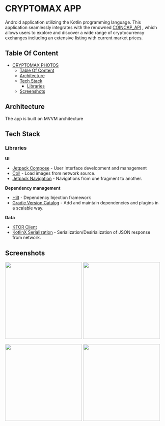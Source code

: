 # CRYPTOMAX APP
Android application utilizing the Kotlin programming language. This application seamlessly integrates with the renowned  [COINCAP_API](https://docs.coincap.io/) , which allows users to explore and discover a
wide range of cryptocurrency exchanges including an extensive listing with current market prices.

## Table Of Content

- [CRYPTOMAX PHOTOS](#cryptomax-photos)
    - [Table Of Content](#table-of-content)
    - [Architecture](#architecture)
    - [Tech Stack](#tech-stack)
        - [Libraries](#libraries)
    - [Screenshots](#screenshots)


## Architecture

The app is built on MVVM architecture

## Tech Stack

### Libraries

__UI__

- [Jetpack Compose](https://developer.android.com/jetpack/compose) - User Interface development and management
- [Coil](https://coil-kt.github.io/coil/) - Load images from network source.
- [Jetpack Navigation](https://developer.android.com/guide/navigation) - Navigations from one fragment to another.

__Dependency management__
  - [Hilt](https://dagger.dev/hilt/) - Dependency Injection framework
  - [Gradle Version Catalog](https://dagger.dev/hilt/) - Add and maintain dependencies and plugins in a scalable way.


__Data__

- [KTOR Client](https://ktor.io/docs/create-client.html)
- [KotlinX Serialization](https://github.com/Kotlin/kotlinx.serialization) - Serialization/Desirialization of JSON response from network.

## Screenshots

<img src= "https://github.com/Peter-cloud-web/CryptoMax/assets/57822783/40db3a36-e3e1-4cc0-a200-ded986ca268d" width = "250px"> <img src = "https://github.com/Peter-cloud-web/CryptoMax/assets/57822783/a6463fad-3c97-4c29-af33-f3fe913a5190" width = "250px">

<img src = "https://github.com/Peter-cloud-web/CryptoMax/assets/57822783/720e2beb-c16e-4e5c-a9f3-f807e843a515" width = "250px">  <img src = "https://github.com/Peter-cloud-web/CryptoMax/assets/57822783/91590b99-6470-437b-8a4c-a535dada9490" width = "250px">






